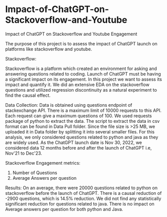# Impact-of-ChatGPT-on-Stackoverflow-and-Youtube
Impact of ChatGPT on Stackoverflow and Youtube Engagement

The purpose of this project is to assess the impact of ChatGPT launch on platforms like stackoverflow and youtube. 

Stackoverflow:

Stackoverflow is a platform which created an environment for asking and answering questions related to coding. Launch of ChatGPT must be having a significant impact on its engagement. In this project we want to assess its impact and quantify it. We did an extensive EDA on the stackoverflow questions and utilized regression discontinuity as a natural experiment to find the causal effect.

Data Collection: 
Data is obtained using questions endpoint of stackexchange API. There is a maximum limit of 10000 requests to this API. Each request can give a maximum questions of 100. We used requests package of python to extract the data. The script to extract the data in csv format can be found in Data Pull folder. Since the file size is >25 MB, we uploaded it in Data folder by splitting it into several smaller files. For this analysis, we only considered questions related to python and java as they are widely used. As the ChatGPT launch date is Nov 30, 2022, we considered data 12 months before and after the launch of ChatGPT i.e, Nov'21 to Dec'23.

Stackoverflow Engagement metrics:
1. Number of Questions
2. Average Answers per question

Results:
On an average, there were 20000 questions related to python on stackoverflow before the launch of ChatGPT. There is a causal reduction of -2900 questions, which is 14.5% reduction. We did not find any statistically significant reduction for questions related to java. There is no impact on Average answers per question for both python and Java.



